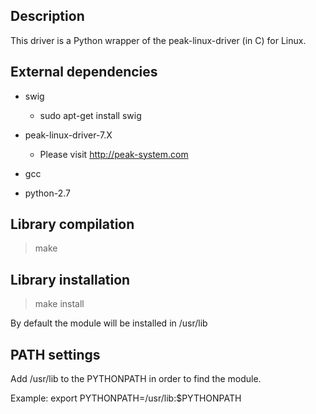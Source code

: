 Description
-----------

This driver is a Python wrapper of the  peak-linux-driver (in C) for Linux.


External dependencies
---------------------

- swig

  - sudo apt-get install swig

- peak-linux-driver-7.X

  - Please visit http://peak-system.com

- gcc
- python-2.7


Library compilation
-------------------

> make


Library installation
--------------------

> make install

By default the module will be installed in /usr/lib


PATH settings
-------------

Add /usr/lib to the PYTHONPATH in order to find the module.

Example: export PYTHONPATH=/usr/lib:$PYTHONPATH


